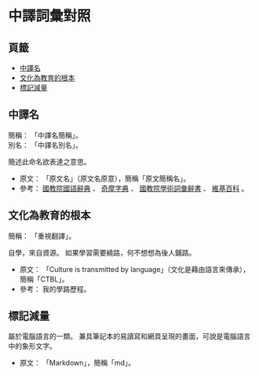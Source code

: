 中譯詞彙對照
=======


## 頁籤


* [中譯名](#中譯名)
* [文化為教育的根本](#文化為教育的根本)
* [標記減量](#標記減量)



## 中譯名


簡稱： 「中譯名簡稱」。<br>
別名： 「中譯名別名」。

簡述此命名欲表達之意思。


* 原文： 「原文名」（原文名原意），簡稱「原文簡稱名」。
* 參考：
  [國教院國語辭典](http://dict.revised.moe.edu.tw)
  、
  [奇摩字典](http://tw.dictionary.search.yahoo.com/search?p=chinese)
  、
  [國教院學術詞彙辭書](http://terms.naer.edu.tw)
  、
  [維基百科](http://zh.wikipedia.org)
  。



## 文化為教育的根本


簡稱： 「重視翻譯」。

自學，來自資源。 如果學習需要繞路，何不想想為後人鋪路。


* 原文： 「Culture is transmitted by language」（文化是藉由語言來傳承），簡稱「CTBL」。
* 參考： 我的學路歷程。



## 標記減量


屬於電腦語言的一類。
兼具筆記本的易讀寫和網頁呈現的畫面，可說是電腦語言中的象形文字。


* 原文： 「Markdown」，簡稱「md」。

